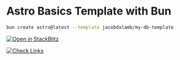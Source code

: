 # Astro Basics Template with Bun

```zsh
bun create astro@latest --template jacobdalamb/my-db-template
```

[![Open in StackBlitz](https://developer.stackblitz.com/img/open_in_stackblitz.svg)](https://stackblitz.com/github/jacobdalamb/my-db-template)

[![Check Links](https://github.com/jacobdalamb/my-db-template/actions/workflows/check_links.yml/badge.svg)](https://github.com/jacobdalamb/my-db-template/actions/workflows/check_links.yml)
